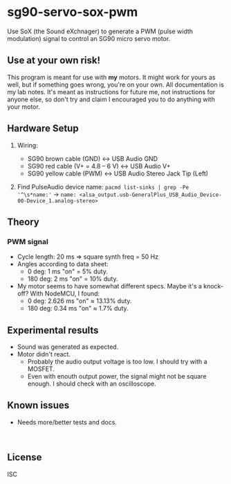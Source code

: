 ﻿
<!--#echo json="package.json" key="name" underline="=" -->
sg90-servo-sox-pwm
==================
<!--/#echo -->

<!--#echo json="package.json" key="description" -->
Use SoX (the Sound eXchnager) to generate a PWM (pulse width modulation)
signal to control an SG90 micro servo motor.
<!--/#echo -->


Use at your own risk!
---------------------

This program is meant for use with __my__ motors.
It might work for yours as well, but if something goes wrong,
you're on your own. All documentation is my lab notes.
It's meant as instructions for future me, not instructions for anyone else,
so don't try and claim I encouraged you to do anything with your motor.



Hardware Setup
--------------

1.  Wiring:
    * SG90 brown cable (GND) &harr; USB Audio GND
    * SG90 red cable (V+ = 4.8 – 6 V) &harr; USB Audio V+
    * SG90 yellow cable (PWM) &harr; USB Audio Stereo Jack Tip (Left)

1.  Find PulseAudio device name:
    `pacmd list-sinks | grep -Pe '^\s*name:'` &rarr;
    `name: <alsa_output.usb-GeneralPlus_USB_Audio_Device-00-Device_1.analog-stereo>`



Theory
------

### PWM signal

* Cycle length: 20 ms &rArr; square synth freq = 50 Hz
* Angles according to data sheet:
  *   0 deg: 1 ms "on" =  5% duty.
  * 180 deg: 2 ms "on" = 10% duty.
* My motor seems to have somewhat different specs. Maybe it's a knock-off?
  With NodeMCU, I found:
  *   0 deg: 2.626 ms "on" &asymp; 13.13% duty.
  * 180 deg: 0.34  ms "on" &asymp;  1.7% duty.



Experimental results
--------------------

* Sound was generated as expected.
* Motor didn't react.
  * Probably the audio output voltage is too low.
    I should try with a MOSFET.
  * Even with enouth output power, the signal might not be square enough.
    I should check with an oscilloscope.





<!--#toc stop="scan" -->



Known issues
------------

* Needs more/better tests and docs.




&nbsp;


License
-------
<!--#echo json="package.json" key=".license" -->
ISC
<!--/#echo -->
